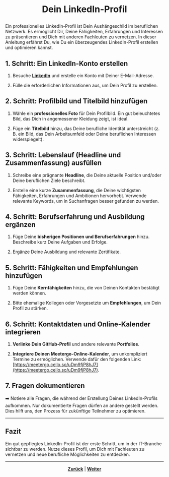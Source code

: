 # <p align="center">Dein LinkedIn-Profil</p>

Ein professionelles LinkedIn-Profil ist Dein Aushängeschild im beruflichen Netzwerk. Es ermöglicht Dir, Deine Fähigkeiten, Erfahrungen und Interessen zu präsentieren und Dich mit anderen Fachleuten zu vernetzen. In dieser Anleitung erfährst Du, wie Du ein überzeugendes LinkedIn-Profil erstellen und optimieren kannst.

## 1. Schritt: Ein LinkedIn-Konto erstellen

1. Besuche [**LinkedIn**](https://www.linkedin.com/) und erstelle ein Konto mit Deiner E-Mail-Adresse.

2. Fülle die erforderlichen Informationen aus, um Dein Profil zu erstellen.

## 2. Schritt: Profilbild und Titelbild hinzufügen

1. Wähle ein **professionelles Foto** für Dein Profilbild. Ein gut beleuchtetes Bild, das Dich in angemessener Kleidung zeigt, ist ideal.

2. Füge ein **Titelbild** hinzu, das Deine berufliche Identität unterstreicht (z. B. ein Bild, das Dein Arbeitsumfeld oder Deine beruflichen Interessen widerspiegelt).

## 3. Schritt: Lebenslauf (Headline und Zusammenfassung) ausfüllen

1. Schreibe eine prägnante **Headline**, die Deine aktuelle Position und/oder Deine beruflichen Ziele beschreibt.

2. Erstelle eine kurze **Zusammenfassung**, die Deine wichtigsten Fähigkeiten, Erfahrungen und Ambitionen hervorhebt. Verwende relevante Keywords, um in Suchanfragen besser gefunden zu werden.

## 4. Schritt: Berufserfahrung und Ausbildung ergänzen

1. Füge Deine **bisherigen Positionen und Berufserfahrungen** hinzu. Beschreibe kurz Deine Aufgaben und Erfolge.

2. Ergänze Deine Ausbildung und relevante Zertifikate.

## 5. Schritt: Fähigkeiten und Empfehlungen hinzufügen

1. Füge Deine **Kernfähigkeiten** hinzu, die von Deinen Kontakten bestätigt werden können.

2. Bitte ehemalige Kollegen oder Vorgesetzte um **Empfehlungen**, um Dein Profil zu stärken.

## 6. Schritt: Kontaktdaten und Online-Kalender integrieren

1. **Verlinke Dein GitHub-Profil** und andere relevante **Portfolios**.

2. **Integriere Deinen Meetergo-Online-Kalender**, um unkompliziert Termine zu ermöglichen. Verwende dafür den folgenden Link: [https://meetergo.cello.so/uDm9fjP8hJ7](https://meetergo.cello.so/uDm9fjP8hJ7).
<!--Diskrepanz: meetergo oder doodle?-->

## 7. Fragen dokumentieren

 ➡️ Notiere alle Fragen, die während der Erstellung Deines LinkedIn-Profils aufkommen. Nur dokumentierte Fragen dürfen an andere gestellt werden. Dies hilft uns, den Prozess für zukünftige Teilnehmer zu optimieren.

---
## Fazit

Ein gut gepflegtes LinkedIn-Profil ist der erste Schritt, um in der IT-Branche sichtbar zu werden. Nutze dieses Profil, um Dich mit Fachleuten zu vernetzen und neue berufliche Möglichkeiten zu entdecken.

---

<p align="center"><a href="/docs/08-karriere/01-social_media_netzwerk/01-github/README.md"><strong>Zurück</strong></a> | <a href="/docs/08-karriere/01-social_media_netzwerk/03-xing/README.md"><strong>Weiter</strong></a></p>
